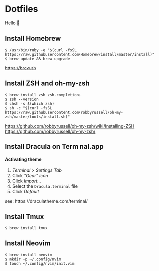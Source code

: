 # Dotfiles

Hello :wave:

## Install Homebrew

```
$ /usr/bin/ruby -e "$(curl -fsSL https://raw.githubusercontent.com/Homebrew/install/master/install)"
$ brew update && brew upgrade
```
https://brew.sh

## Install ZSH and oh-my-zsh

```
$ brew install zsh zsh-completions
$ zsh --version
$ chsh -s $(which zsh)
$ sh -c "$(curl -fsSL https://raw.githubusercontent.com/robbyrussell/oh-my-zsh/master/tools/install.sh)"
```
https://github.com/robbyrussell/oh-my-zsh/wiki/Installing-ZSH
https://github.com/robbyrussell/oh-my-zsh/

## Install Dracula on Terminal.app

#### Activating theme

1.  _Terminal > Settings Tab_
2.  Click  _"Gear" icon_
3.  Click  _Import..._
4.  Select the  `Dracula.terminal`  file
5.  Click  _Default_

see: https://draculatheme.com/terminal/

## Install Tmux

```
$ brew install tmux
```

## Install Neovim

```
$ brew install neovim
$ mkdir -p ~/.config/nvim
$ touch ~/.config/nvim/init.vim
```

